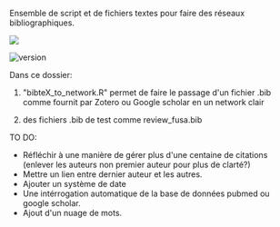 Ensemble de script et de fichiers textes pour faire des réseaux bibliographiques.  

<a href="https://github.com/besnarda/Traitement-Image/contributors" alt="Contributors">
     <img src="https://img.shields.io/github/v/tag/besnarda/Projet_Network?include_prereleases" /></a>

![version]()  

Dans ce dossier:

1. "bibteX_to_network.R" 
permet de faire le passage d'un fichier .bib comme fournit par Zotero ou Google scholar
en un network clair

2. des fichiers .bib de test comme review_fusa.bib

TO DO:
- Réfléchir à une manière de gérer plus d'une centaine de citations (enlever les auteurs non premier auteur pour plus de clarté?)
- Mettre un lien entre dernier auteur et les autres.
- Ajouter un système de date
- Une intérrogation automatique de la base de données pubmed ou google scholar.
- Ajout d'un nuage de mots.
